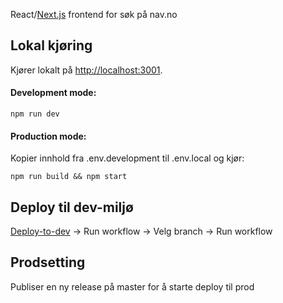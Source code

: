 React/[Next.js](https://nextjs.org/) frontend for søk på nav.no 

## Lokal kjøring

Kjører lokalt på [http://localhost:3001](http://localhost:3001).

#### Development mode:
```
npm run dev
```

#### Production mode:
Kopier innhold fra .env.development til .env.local og kjør:

```
npm run build && npm start
```

## Deploy til dev-miljø

[Deploy-to-dev](https://github.com/navikt/navno-search-frontend/actions/workflows/deploy.dev.yml) -> Run workflow -> Velg branch -> Run workflow

## Prodsetting

Publiser en ny release på master for å starte deploy til prod
